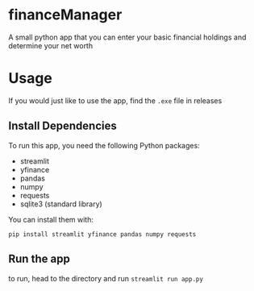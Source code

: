 # financeManager
A small python app that you can enter your basic financial holdings and determine your net worth

# Usage
If you would just like to use the app, find the `.exe` file in releases

## Install Dependencies

To run this app, you need the following Python packages:

- streamlit
- yfinance
- pandas
- numpy
- requests
- sqlite3 (standard library)

You can install them with:

```
pip install streamlit yfinance pandas numpy requests
```

## Run the app
to run, head to the directory and run `streamlit run app.py`